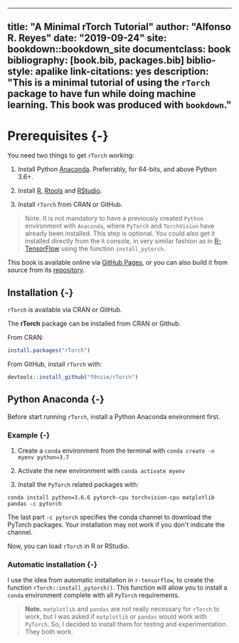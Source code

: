 
--- 
title: "A Minimal rTorch Tutorial"
author: "Alfonso R. Reyes"
date: "2019-09-24"
site: bookdown::bookdown_site
documentclass: book
bibliography: [book.bib, packages.bib]
biblio-style: apalike
link-citations: yes
description: "This is a minimal tutorial of using the `rTorch` package to have fun while doing machine learning. This book was produced with `bookdown`."
---

# Prerequisites {-}

You need two things to get `rTorch` working:

1. Install Python [Anaconda](). Preferrably, for 64-bits, and above Python 3.6+.

2. Install [R](), [Rtools]() and [RStudio]().

3. Install `rTorch` from CRAN or GitHub.


> Note. It is not mandatory to have a previously created `Python` environment  with `Anaconda`, where `PyTorch` and `TorchVision` have already been installed. This step is optional. You could also get it installed directly from the `R` console, in very similar fashion as in [R-TensorFlow]() using the function `install_pytorch`.


This book is available online via [GitHub Pages](), or you can also build it from source from its [repository]().


## Installation {-}

`rTorch` is available via CRAN or GitHub.

The **rTorch** package can be installed from CRAN or Github.

From CRAN:


```r
install.packages("rTorch")
```


From GitHub, install `rTorch` with: 


```r
devtools::install_github("f0nzie/rTorch")
```


## Python Anaconda {-}
Before start running `rTorch`, install a Python Anaconda environment first. 

### Example {-}

1. Create a `conda` environment from the terminal with `conda create -n myenv python=3.7`

2. Activate the new environment with `conda activate myenv`

3. Install the `PyTorch` related packages with:  

`conda install python=3.6.6 pytorch-cpu torchvision-cpu matplotlib pandas -c pytorch`

The last part `-c pytorch` specifies the conda channel to download the PyTorch packages. Your installation may not work if you don't indicate the channel.


Now, you can load `rTorch` in R or RStudio.

### Automatic installation {-}
I use the idea from automatic installation in `r-tensorflow`, to create the function `rTorch::install_pytorch()`. This function will allow you to install a `conda` environment complete with all `PyTorch` requirements.


>**Note.** `matplotlib` and `pandas` are not really necessary for `rTorch` to work, but I was asked if `matplotlib` or `pandas` would work with `PyTorch`. So,  I decided to install them for testing and experimentation. They both work.



